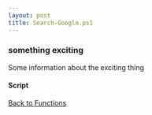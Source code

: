 ```yaml
---
layout: post
title: Search-Google.ps1
---
```


### something exciting

Some information about the exciting thing

#### Script

<script src="https://gist-it.appspot.com/github.com/BanterBoy/scripts-blog/blob/master/PowerShell/functions/activerectory/Search-Google.ps1"></script>

<a href="/menu/_pages/functions.html">Back to Functions</a>
